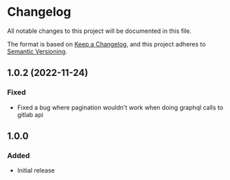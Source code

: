 # Changelog
All notable changes to this project will be documented in this file.

The format is based on [Keep a Changelog](https://keepachangelog.com/en/1.0.0/),
and this project adheres to [Semantic Versioning](https://semver.org/spec/v2.0.0.html).

## 1.0.2 (2022-11-24)

### Fixed

- Fixed a bug where pagination wouldn't work when doing graphql calls to gitlab api

## 1.0.0

### Added

- Initial release
